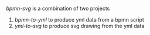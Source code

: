 *bpmn-svg* is a combination of two projects
1. *bpmn-to-yml* to produce yml data from a bpmn script
2. *yml-to-svg* to produce svg drawing from the yml data
